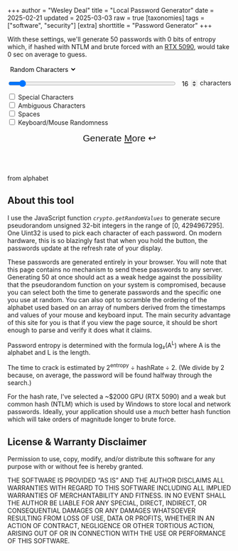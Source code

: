 +++
author = "Wesley Deal"
title = "Local Password Generator"
date = 2025-02-21
updated = 2025-03-03
raw = true
[taxonomies]
tags = ["software", "security"]
[extra]
shorttitle = "Password Generator"
+++

<style type="text/css">
.content{
	display: flex;
	max-width: 100%;
	align-items: center;
	flex-direction: column;
	min-height: 100vh;
}
.content > *:not(div#result) {
	width: calc(min(780px,100%));
	padding: 0 10px;
}
#passwords-exposition p{
	margin-top: 0;
}
#settings-wrapper {
	display: flex;
	gap: 10px;
	flex-direction: column;
	flex: 1 1 300px;
}
#controls{
	display: flex;
	flex-direction: row;
	align-items: end;
	justify-content: space-between;
	flex-wrap: wrap;
	gap: 10px;
}
select{
	border: 1px solid var(--color-fg);
	border-radius: 3px;
	font: inherit;
	background: none;
	padding: 2px;
}
#settings-wrapper div.length-container{
	display: flex;
	gap: 5px;
	flex-wrap: wrap;
}
#length{
	flex: 1 0 120px;
}
#length_val{
	width: 3em;
	background: transparent;
	border: none;
	border-bottom: 1px solid var(--color-fg);
	font: inherit;
	padding: 0;
	text-align: center;
}
input[type=number]::-webkit-inner-spin-button {
	opacity: 1;
}
.word-settings{
	display: none;
}
#genbutton-wrapper {
	flex: 1 0 200px;
}
button#generate {
	font-size: 1.5em;
	color: var(--color-link);
	border: 2px solid var(--color-link);
	border-radius: 3px;
	background: var(--color-bg);
	padding: 5px 15px 10px;
	transition: border 250ms ease-in-out, color 250ms ease-in-out, background 250ms ease-in-out;
	width: 100%;
}
button#generate:hover {
	background: var(--color-hover);
	color: var(--color-bg);
	border: 2px solid var(--color-hover);
}
#copied-caption{
	opacity: 0;
	font-size: 1.5em;
	color: var(--color-fg);
	background: var(--color-hover);
	text-shadow: 1px 1px var(--color-bg);
	font-weight: bold;
	transition: opacity 250ms ease-in-out;
	border-radius: 5px;
	border: 2px solid var(--color-fg);
	pointer-events: none;
	margin-top: 10px;
	text-align: center;
}
#copied-caption.active{
	opacity: 1;
}
#result{
	font-family: "Red Hat Mono",Consolas,monospace;
	font-size: 1.5em;
	border: 1px solid var(--color-fg);
	background: color-mix(in srgb, var(--color-bg) 80%, transparent);
	margin: 10px 0;
	overflow-x: auto;
	max-width: min(100%,1600px);
}
#result.smaller{
	font-size: 1em;
}
#result ul{
	display: flex;
	flex-wrap: wrap;
	gap: 24px 20px;
	justify-content: space-evenly;
	padding: 0 10px;
}
#result li{
	display: flex;
	width: auto;
	padding: 0;
	margin: 0;
	line-height: 1;
	white-space: pre;
}
#result li.copied{
	border-bottom: 2px solid var(--color-accent);
	margin-bottom: -2px;
	font-style: italic;
}
</style>
<div id="passwords-exposition">
	<p>With these settings, we'll generate 50 passwords with <span id="entropy">0</span> bits of entropy which, if hashed with NTLM and brute forced with an <a href="https://gist.github.com/Chick3nman/09bac0775e6393468c2925c1e1363d5c">RTX 5090</a>, would take <span id="hashtime">0 sec</span> on average to guess.
</div>
<div id="controls">
	<div id="settings-wrapper">
		<div>
			<select id="mode" onchange="pwgen()">
				<option value="char">Random Characters</option>
				<option value="words" disabled>Random Words</option>
			</select>
		</div>
		<div class="length-container">
			<input type="range" id="length" min="8" max="128" value="16">
			<input type="number" id="length_val" value="16"></input>
   			<label for="length"> characters</label>
		</div>
		<div class="char-settings">
			<input type="checkbox" id="specials" value="specials" onchange="pwgen()">
			<label for="specials"> Special Characters</label><br>
			<input type="checkbox" id="ambiguous" value="ambiguous" onchange="pwgen()">
			<label for="ambiguous"> Ambiguous Characters</label><br>
			<input type="checkbox" id="spaces" value="spaces" onchange="pwgen()">
			<label for="spaces"> Spaces</label><br>
			<input type="checkbox" id="user-entropy" value="user-entropy" onchange="pwgen()">
			<label for="user-entropy"> Keyboard/Mouse Randomness</label><br>
		</div>
		<div class="word-settings">
			<input type="checkbox" id="separators" value="separators" onchange="pwgen()">
			<label for="separators"> Separators (-_+= )</label><br>
			<select id="capitalization">
				<option value="none">lowercase</option>
				<option value="all">ALL CAPS</option>
				<option value="first">First Letters</option>
				<option value="rand-first">random First letters</option>
				<option value="rand">raNDOm cAps</option>option>
			</select>
			<select id="numbers">
				<option value="none">No numbers</option>
				<option value="2">2 digits, start and/or end</option>
				<option value="4">4 digits, start and/or end</option>
				<option value="3">1-3 digits randomly placed</option>
			</select>
		</div>
	</div>
	<div id="genbutton-wrapper">
		<button type="button" id="generate">Generate <u>M</u>ore ↩</button>
	</div>
</div>

<div id="copied-caption">
	COPIED TO CLIPBOARD
</div>

<div id="result"></div>

<div id="alphabet-container">
	<p>from alphabet <code id="alphabet"></code></p>
</div>

<div id="information">
	<h2>About this tool</h2>
	<p>I use the JavaScript function <i><code>crypto.getRandomValues</code></i> to generate secure pseudorandom unsigned 32-bit integers in the range of [0, 4294967295].
		One Uint32 is used to pick each character of each password. On modern hardware, this is so blazingly fast that when you hold the button, the passwords update
		at the refresh rate of your display.
	<p>These passwords are generated entirely in your browser. You will note that this page contains no mechanism to send these passwords to any server.
		Generating 50 at once should act as a weak hedge against the possibility that the pseudorandom function on your system is compromised, because
		you can select both the time to generate passwords and the specific one you use at random. You can also opt to scramble the ordering of the alphabet used
		based on an array of numbers derived from the timestamps and values of your mouse and keyboard input.
		The main security advantage of this site for you is that if you view the page source, it should be short enough to parse and verify it does what it claims.
	<p>Password entropy is determined with the formula log₂(A<sup>L</sup>) where A is the alphabet and L is the length.
	<p>The time to crack is estimated by 2<sup>entropy</sup> ÷ hashRate ÷ 2. (We divide by 2 because, on average, the password will be found halfway through the search.)
	<p>For the hash rate, I've selected a ~$2000 GPU (RTX 5090) and a weak but common hash (NTLM) which is used by Windows to store local and network passwords.
		Ideally, your application should use a <em>much</em> better hash function which will take orders of magnitude longer to brute force.
</div>

<div id="license">
	<h2>License & Warranty Disclaimer</h2>
	<p>Permission to use, copy, modify, and/or distribute this software for
	any purpose with or without fee is hereby granted.
	<p>THE SOFTWARE IS PROVIDED “AS IS” AND THE AUTHOR DISCLAIMS ALL
	WARRANTIES WITH REGARD TO THIS SOFTWARE INCLUDING ALL IMPLIED WARRANTIES
	OF MERCHANTABILITY AND FITNESS. IN NO EVENT SHALL THE AUTHOR BE LIABLE
	FOR ANY SPECIAL, DIRECT, INDIRECT, OR CONSEQUENTIAL DAMAGES OR ANY
	DAMAGES WHATSOEVER RESULTING FROM LOSS OF USE, DATA OR PROFITS, WHETHER IN
	AN ACTION OF CONTRACT, NEGLIGENCE OR OTHER TORTIOUS ACTION, ARISING OUT
	OF OR IN CONNECTION WITH THE USE OR PERFORMANCE OF THIS SOFTWARE.
</div>

<script>
const maxUInt32 = (new Uint32Array([-1]))[0]
const ambiguousAlphaNumeric = "ABCDEFGHIJKLMNOPQRSTUVWXYZabcdefghijklmnopqrstuvwxyz0123456789";
const unambiguousAlphaNumeric = "ABCDEFGHJKLMNPQRSTUVWXYZabcdefghijkmnpqrstuvwxyz23456789";
const symbols = '`~!@#$%^&*()_+-=[]{}\\|;:\'",<.>/?';
const separators = "-_+=";

var copiedTimeout;
	
const genButton = document.getElementById("generate");
var genButtonHeld = false;
genButton.addEventListener('pointerdown', (e) => { genButtonHeld = true; });
genButton.addEventListener('pointerup', (e) => { genButtonHeld = false; });
genButton.addEventListener('pointerleave', (e) => { genButtonHeld = false; });
genButton.addEventListener('pointercancel', (e) => { genButtonHeld = false; });
document.body.addEventListener('keydown', (event) => { if(event.code == "Enter" || event.code == "KeyM") genButtonHeld = true; });
document.body.addEventListener('keyup', (event) => { if(event.code == "Enter" || event.code == "KeyM") genButtonHeld = false; });


// Set userEntropy[last 3 milliseconds of timestamp] to pressed or released keycode or screen X or Y position
// this creates an array where fairly random elements are determined by user input.
// later we will loop through this to swap elements of the alphabet from userEntropyIndex % alphabetLength to userEntropyValue % alphabetLength
var userEntropy = new Uint32Array(1000);
function addUserEntropy(entropy){
	var dateEntropy = Number(Date.now().toString().slice(-3));
	userEntropy[dateEntropy] += entropy;
}
document.body.addEventListener('keydown', (event) => {addUserEntropy(event.key.charCodeAt());});
document.body.addEventListener('keyup', (event) => {addUserEntropy(event.key.charCodeAt() + 1);});
document.body.addEventListener('pointermove', (event) => {addUserEntropy(event.screenX + event.screenY);});

var results = document.getElementById("result");
var length = document.getElementById("length");
var length_val = document.getElementById("length_val");
function onChangeLength(event) {
	if (event.target.value > 16) { // set password output font size
		results.classList.add("smaller");
	} else {
		results.classList.remove("smaller");
	}
	if (event.target == document.getElementById('length')){ // update the other HTML control to match
		document.getElementById('length_val').value=event.target.value;
	} else {
		document.getElementById('length').value=event.target.value;
	}
	pwgen();
}
function scrollAdjustLength(event){
	length.value -= Math.sign(event.deltaY);
	onChangeLength(event);
	event.preventDefault();
	event.stopPropagation();
}
length_val.addEventListener('wheel', scrollAdjustLength);
length_val.addEventListener('keyup', onChangeLength);
length_val.addEventListener('mouseup', onChangeLength);
length_val.addEventListener('pointerup', () => length_val.select());
length.addEventListener('input', onChangeLength);
length.addEventListener('wheel', scrollAdjustLength);

function secureRand(min, max, count=1) {
	var randInts = crypto.getRandomValues(new Uint32Array(count));
	var scale = max-min;
	var result = min;
	return randInts.map(r => min + Math.round(scale*(r/maxUInt32)));
}

function pwgen() {
	var result = "";
	const modeElement = document.getElementById("mode");
	const mode = modeElement.options[modeElement.selectedIndex].value;
	const pwlen = parseInt(document.getElementById("length_val").value);
	const specials = document.getElementById("specials").checked;
	const ambiguous = document.getElementById("ambiguous").checked;
	const spaces = document.getElementById("spaces").checked;
	const count = 50;

	// prepare alphabet
	var charSet = ambiguous ? ambiguousAlphaNumeric : unambiguousAlphaNumeric;
	if(specials) {charSet += symbols;}
	if(spaces) {charSet += " ";}
	charSet = Array.from(charSet);
	if (document.getElementById("user-entropy").checked) {
		addUserEntropy(charSet.length+spaces+ambiguous+specials+pwlen);
		for (i=0; i<userEntropy.length; i++) {
			if (userEntropy[i]){
				var a = i % charSet.length;
				var b = userEntropy[i] % charSet.length;
				[charSet[a], charSet[b]] = [charSet[b], charSet[a]];
			}
		}
	}
	
	var resultInnerHTML = "<ul>";
	var randChars = Array.from(secureRand(0, charSet.length-1, pwlen*count));
	for (i=0; i<count; i++) {
		var pw = randChars.slice(i*pwlen,i*pwlen+pwlen).map(c => charSet[c]).join("");
		resultInnerHTML += "<li>" + pw.replaceAll("&","&amp;").replaceAll(">","&gt;").replaceAll("<","&lt;").replaceAll("\\",'&bsol;') + "</li>";
	}
	resultInnerHTML += "</ul>"
	document.getElementById("result").innerHTML = resultInnerHTML;
	
	for (el of document.querySelectorAll("#result li")){ // auto copy password on click
		el.addEventListener('click', function(e) {
			window.getSelection().removeAllRanges();
			r = document.createRange();
			r.selectNodeContents(e.target.closest('li'));
			window.getSelection().addRange(r);
			document.execCommand('copy');
			e.target.closest('li').classList.add('copied');
			document.getElementById("copied-caption").classList.add("active");
			window.clearTimeout(copiedTimeout);
			copiedTimeout = window.setTimeout(() => {document.getElementById("copied-caption").classList.remove("active");}, 1000);
		});
	}

	// determine and display time to crack
	const hashRate = 3.401e+11;
	var entropy = Math.log2(Math.pow(charSet.length, pwlen));
	var hashTime = Math.pow(2, entropy) / hashRate / 2 / 3600 / 24 / 365;
	if (hashTime < 1/365/24) {
		hashTimeText = (hashTime*365*24*3600).toPrecision(3) + " seconds";
	} else if (hashTime < 1/365) {
		hashTimeText = (hashTime*365*24).toPrecision(3) + " hours";
	} else if (hashTime < 1) {
		hashTimeText = (hashTime*365).toPrecision(3) + " days";
	} else {
		hashTimeText = hashTime.toPrecision(3) + " years";
	}
	document.getElementById("entropy").innerHTML = entropy.toPrecision(3);
	document.getElementById("hashtime").innerHTML = hashTimeText;
	document.getElementById("alphabet").innerHTML = charSet.replaceAll("&","&amp;").replaceAll(">","&gt;").replaceAll("<","&lt;").replaceAll("\\",'&bsol;');
}
	
function monitorGenButton() { // generate passwords each frame
	if (genButtonHeld) pwgen();
	window.requestAnimationFrame(monitorGenButton);
}
	
monitorGenButton();
addUserEntropy(Date.now()); // init user based entropy with the unix timestamp
addUserEntropy(navigator.deviceMemory); // and the user's device memory
addUserEntropy(Array.from(navigator.userAgent).map(c => c.charCodeAt()).reduce((a,b) => a+b)); // and the sum of the character codes of the user agent
// (all of which are predictable, but at worst this is better than no scrambling)
pwgen();
</script>
